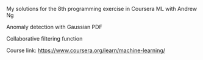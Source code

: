My solutions for the 8th programming exercise in Coursera ML with Andrew Ng

Anomaly detection with Gaussian PDF

Collaborative filtering function

Course link: https://www.coursera.org/learn/machine-learning/